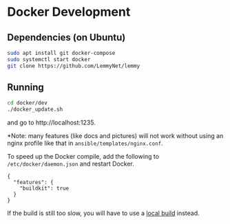 # Docker Development

## Dependencies (on Ubuntu)

```bash
sudo apt install git docker-compose
sudo systemctl start docker
git clone https://github.com/LemmyNet/lemmy
```

## Running

```bash
cd docker/dev
./docker_update.sh
```

and go to http://localhost:1235.

*Note: many features (like docs and pictures) will not work without using an nginx profile like that in `ansible/templates/nginx.conf`.

To speed up the Docker compile, add the following to `/etc/docker/daemon.json` and restart Docker.
```
{
  "features": {
    "buildkit": true
  }
}
```

If the build is still too slow, you will have to use a
[local build](contributing_local_development.md) instead.
